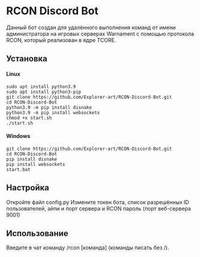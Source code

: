 # RCON Discord Bot

Данный бот создан для удалённого выполнения команд от имени администратора на игровых серверах Warnament с помощью протокола RCON, который реализован в ядре TCORE.

## Установка
#### Linux
```
sudo apt install python3.9
sudo apt install python3-pip
git clone https://github.com/Explorer-art/RCON-Discord-Bot.git
cd RCON-Discord-Bot
python3.9 -m pip install disnake
python3.9 -m pip install websockets
chmod +x start.sh
./start.sh
```

#### Windows
```
git clone https://github.com/Explorer-art/RCON-Discord-Bot.git
cd RCON-Discord-Bot
pip install disnake
pip install websockets
start.bat
```

## Настройка
Откройте файл config.py
Измените токен бота, список разрешённых ID пользователей, айпи и порт сервера и RCON пароль (порт веб-сервера 9001)
 
## Использование
Введите в чат команду /rcon [команда] (команды писать без /).
